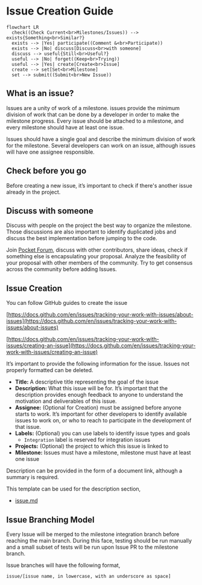 # Issue Creation Guide

```mermaid
flowchart LR
  check((Check Current<br>Milestones/Issues)) --> exists{Something<br>Similar?}
  exists --> |Yes| participate((Comment &<br>Participate))
  exists --> |No| discuss[Discuss<br>with someone]
  discuss --> useful{Still<br>Useful?}
  useful --> |No| forget((Keep<br>Trying))
  useful --> |Yes| create[Create<br>Issue]
  create --> set[Set<br>Milestone]
  set --> submit((Submit<br>New Issue))
```

## What is an issue?

Issues are a unity of work of a milestone. issues provide the minimum division of work that can be done by a developer in order to make the milestone progress. Every issue should be attached to a milestone, and every milestone should have at least one issue.

Issues should have a single goal and describe the minimum division of work for the milestone. Several developers can work on an issue, although issues will have one assignee responsible.

## Check before you go

Before creating a new issue, it’s important to check if there's another issue already in the project.

## Discuss with someone

Discuss with people on the project the best way to organize the milestone. Those discussions are also important to identify duplicated jobs and discuss the best implementation before jumping to the code.

Join [Pocket Forum](https://forum.pokt.network/), discuss with other contributors, share ideas, check if something else is encapsulating your proposal. Analyze the feasibility of your proposal with other members of the community. Try to get consensus across the community before adding Issues.

## Issue Creation

You can follow GitHub guides to create the issue

[https://docs.github.com/en/issues/tracking-your-work-with-issues/about-issues](https://docs.github.com/en/issues/tracking-your-work-with-issues/about-issues)

[https://docs.github.com/en/issues/tracking-your-work-with-issues/creating-an-issue](https://docs.github.com/en/issues/tracking-your-work-with-issues/creating-an-issue)

It’s important to provide the following information for the issue. Issues not properly formatted can be deleted.

- **Title:** A descriptive title representing the goal of the issue
- **Description:** What this issue will be for. It’s important that the description provides enough feedback to anyone to understand the motivation and deliverables of this issue.
- **Assignee:** (Optional for Creation) must be assigned before anyone starts to work. It’s important for other developers to identify available issues to work on, or who to reach to participate in the development of that issue.
- **Labels:** (Optional) you can use labels to identify issue types and goals
    - `Integration` label is reserved for integration issues
- **Projects:** (Optional) the project to which this issue is linked to
- **Milestone:** Issues must have a milestone, milestone must have at least one issue

Description can be provided in the form of a document link, although a summary is required.

This template can be used for the description section,

* [issue.md](../../../.github/ISSUE_TEMPLATE/issue.md)

## Issue Branching Model

Every Issue will be merged to the milestone integration branch before reaching the main branch. During this face, testing should be run manually and a small subset of tests will be run upon Issue PR to the milestone branch.

Issue branches will have the following format,

`issue/[issue name, in lowercase, with an underscore as space]`